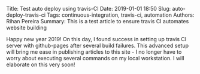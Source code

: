Title: Test auto deploy using travis-CI
Date: 2019-01-01 18:50
Slug: auto-deploy-travis-ci
Tags: continuous-integration, travis-ci, automation
Authors: Rihan Pereira
Summary: This is a test article to ensure travis CI automates website building

Happy new year 2019! On this day, I found success in setting up travis CI server with github-pages after several build failures. This advanced setup will bring me ease in publishing articles to this site - I no longer have to worry about executing several commands on my local workstation. I will elaborate on this very soon!

